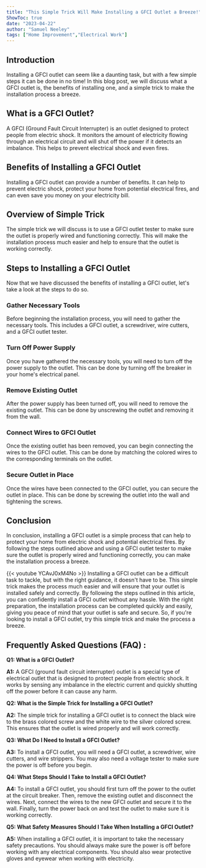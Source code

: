 ```yaml
---
title: "This Simple Trick Will Make Installing a GFCI Outlet a Breeze!"
ShowToc: true 
date: "2023-04-22"
author: "Samuel Neeley" 
tags: ["Home Improvement","Electrical Work"]
---
```

## Introduction
Installing a GFCI outlet can seem like a daunting task, but with a few simple steps it can be done in no time! In this blog post, we will discuss what a GFCI outlet is, the benefits of installing one, and a simple trick to make the installation process a breeze. 

## What is a GFCI Outlet?
A GFCI (Ground Fault Circuit Interrupter) is an outlet designed to protect people from electric shock. It monitors the amount of electricity flowing through an electrical circuit and will shut off the power if it detects an imbalance. This helps to prevent electrical shock and even fires. 

## Benefits of Installing a GFCI Outlet
Installing a GFCI outlet can provide a number of benefits. It can help to prevent electric shock, protect your home from potential electrical fires, and can even save you money on your electricity bill. 

## Overview of Simple Trick
The simple trick we will discuss is to use a GFCI outlet tester to make sure the outlet is properly wired and functioning correctly. This will make the installation process much easier and help to ensure that the outlet is working correctly. 

## Steps to Installing a GFCI Outlet
Now that we have discussed the benefits of installing a GFCI outlet, let's take a look at the steps to do so. 

### Gather Necessary Tools
Before beginning the installation process, you will need to gather the necessary tools. This includes a GFCI outlet, a screwdriver, wire cutters, and a GFCI outlet tester. 

### Turn Off Power Supply
Once you have gathered the necessary tools, you will need to turn off the power supply to the outlet. This can be done by turning off the breaker in your home's electrical panel. 

### Remove Existing Outlet
After the power supply has been turned off, you will need to remove the existing outlet. This can be done by unscrewing the outlet and removing it from the wall. 

### Connect Wires to GFCI Outlet
Once the existing outlet has been removed, you can begin connecting the wires to the GFCI outlet. This can be done by matching the colored wires to the corresponding terminals on the outlet. 

### Secure Outlet in Place
Once the wires have been connected to the GFCI outlet, you can secure the outlet in place. This can be done by screwing the outlet into the wall and tightening the screws. 

## Conclusion
In conclusion, installing a GFCI outlet is a simple process that can help to protect your home from electric shock and potential electrical fires. By following the steps outlined above and using a GFCI outlet tester to make sure the outlet is properly wired and functioning correctly, you can make the installation process a breeze.

{{< youtube YCAvJ0xM4No >}} 
Installing a GFCI outlet can be a difficult task to tackle, but with the right guidance, it doesn't have to be. This simple trick makes the process much easier and will ensure that your outlet is installed safely and correctly. By following the steps outlined in this article, you can confidently install a GFCI outlet without any hassle. With the right preparation, the installation process can be completed quickly and easily, giving you peace of mind that your outlet is safe and secure. So, if you're looking to install a GFCI outlet, try this simple trick and make the process a breeze.

## Frequently Asked Questions (FAQ) :
**Q1: What is a GFCI Outlet?**

**A1:** A GFCI (ground fault circuit interrupter) outlet is a special type of electrical outlet that is designed to protect people from electric shock. It works by sensing any imbalance in the electric current and quickly shutting off the power before it can cause any harm.

**Q2: What is the Simple Trick for Installing a GFCI Outlet?**

**A2:** The simple trick for installing a GFCI outlet is to connect the black wire to the brass colored screw and the white wire to the silver colored screw. This ensures that the outlet is wired properly and will work correctly.

**Q3: What Do I Need to Install a GFCI Outlet?**

**A3:** To install a GFCI outlet, you will need a GFCI outlet, a screwdriver, wire cutters, and wire strippers. You may also need a voltage tester to make sure the power is off before you begin.

**Q4: What Steps Should I Take to Install a GFCI Outlet?**

**A4:** To install a GFCI outlet, you should first turn off the power to the outlet at the circuit breaker. Then, remove the existing outlet and disconnect the wires. Next, connect the wires to the new GFCI outlet and secure it to the wall. Finally, turn the power back on and test the outlet to make sure it is working correctly.

**Q5: What Safety Measures Should I Take When Installing a GFCI Outlet?**

**A5:** When installing a GFCI outlet, it is important to take the necessary safety precautions. You should always make sure the power is off before working with any electrical components. You should also wear protective gloves and eyewear when working with electricity.





